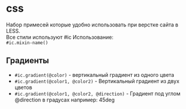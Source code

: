 css
===
Набор примесей которые удобно использовать при верстке сайта в LESS.  
Все стили используют #ic Использование:  
`#ic.mixin-name()`

Градиенты
---
* `#ic.gradient(@color)` - вертикальный градиент из одного цвета
* `#ic.gradient(@color1, @color2)` - Вертикальный градиент из двух цветов 
* `#ic.gradient(@color1, @color2, @direction)` - Градиент под углом @direction в градусах например: 45deg 
